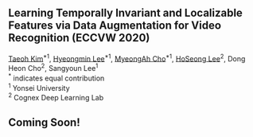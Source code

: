## Learning Temporally Invariant and Localizable Features via Data Augmentation for Video Recognition (ECCVW 2020)

[Taeoh Kim](https://taeoh-kim.github.io/)<sup>\*1</sup>, [Hyeongmin Lee](https://hyeongminlee.github.io/)<sup>\*1</sup>, [MyeongAh Cho](https://scholar.google.co.kr/citations?user=HLFojbcAAAAJ&hl=ko)<sup>\*1</sup>, [HoSeong Lee](https://hoya012.github.io/)<sup>2</sup>, Dong Heon Cho<sup>2</sup>, Sangyoun Lee<sup>1</sup><br>
<sup>*</sup> indicates equal contribution<br>
<sup>1</sup> Yonsei University<br>
<sup>2</sup> Cognex Deep Learning Lab<br>

## Coming Soon!
